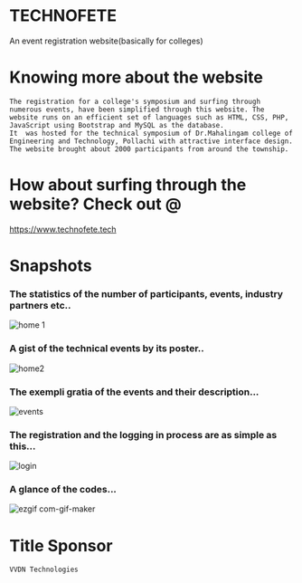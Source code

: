 # TECHNOFETE
An event registration website(basically for colleges)

# Knowing more about the website
    The registration for a college's symposium and surfing through numerous events, have been simplified through this website. The website runs on an efficient set of languages such as HTML, CSS, PHP, JavaScript using Bootstrap and MySQL as the database.
    It  was hosted for the technical symposium of Dr.Mahalingam college of Engineering and Technology, Pollachi with attractive interface design.
    The website brought about 2000 participants from around the township.


# How about surfing through the website? Check out @

<a href="https://www.technofete.tech">https://www.technofete.tech
    </a>
    

# Snapshots
### The statistics of the number of participants, events, industry partners etc..
![home 1](https://user-images.githubusercontent.com/36066944/70846866-d87f6c80-1e83-11ea-92aa-4f2707c05fbd.png)

### A gist of the technical events by its poster..

![home2](https://user-images.githubusercontent.com/36066944/70846921-678c8480-1e84-11ea-9381-53c7f08ab800.png)

### The exempli gratia of the events and their description...

![events](https://user-images.githubusercontent.com/36066944/70847801-c7882880-1e8e-11ea-90f9-f0c1cab41dc4.PNG)

### The registration and the logging in process are as simple as this...

![login](https://user-images.githubusercontent.com/36066944/70846997-48422700-1e85-11ea-9624-1d7f346aaccf.png)


### A glance of the codes...

![ezgif com-gif-maker](https://user-images.githubusercontent.com/36066944/70847776-7bd57f00-1e8e-11ea-987f-fdf9ac19b237.gif)

# Title Sponsor

    VVDN Technologies

